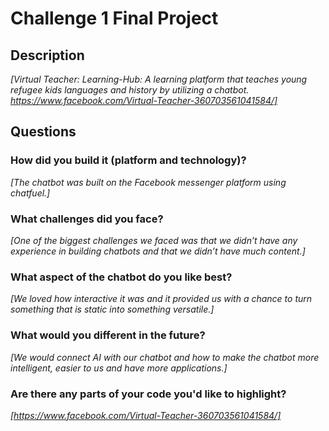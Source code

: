 # Challenge 1 Final Project

## Description

*[Virtual Teacher: Learning-Hub: A learning platform that teaches young refugee kids languages and history by utilizing a chatbot. https://www.facebook.com/Virtual-Teacher-360703561041584/]*

## Questions

### How did you build it (platform and technology)?

*[The chatbot was built on the Facebook messenger platform using chatfuel.]*

### What challenges did you face?

*[One of the biggest challenges we faced was that we didn’t have any experience in building chatbots and that we didn’t have much content.]*

### What aspect of the chatbot do you like best? 

*[We loved how interactive it was and it provided us with a chance to turn something that is static into something versatile.]*

### What would you different in the future? 

*[We would connect AI with our chatbot and how to make the chatbot more intelligent, easier to us and have more applications.]*

### Are there any parts of your code you'd like to highlight?

*[https://www.facebook.com/Virtual-Teacher-360703561041584/]*
